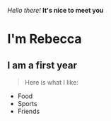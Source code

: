 *Hello there!*
**It's nice to meet you**
# I'm Rebecca
## I am a first year
> Here is what I like:
* Food
* Sports
* Friends
